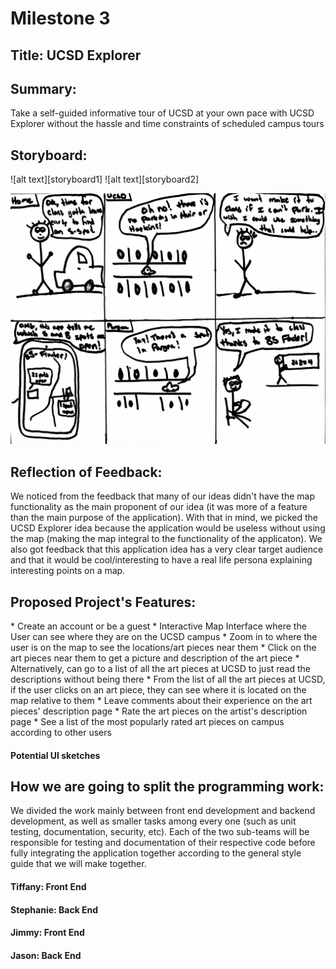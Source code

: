 <h1> Milestone 3 </h1>

<h2> Title: UCSD Explorer</h2>

<h2> Summary: </h2>
<p> Take a self-guided informative tour of UCSD at your own pace with UCSD Explorer without the hassle and time constraints of scheduled campus tours</p>

<h2> Storyboard: </h2>
![alt text][storyboard1]
![alt text][storyboard2]

[storyboard1]: images/proposal1.jpg "Story Board Part 1"
[storyboard2]: images/proposal2.jpg "Story Board Part 2"
![alt text][JimmySB2]

[JimmySB2]: images/BSFinder.jpg "Jimmy's StoryBoard 2"

<h2> Reflection of Feedback: </h2>
<p> We noticed from the feedback that many of our ideas didn't have the map functionality as the main proponent of our idea (it was more of a feature than the main purpose of the application). With that in mind, we picked the UCSD Explorer idea because the application would be useless without using the map (making the map integral to the functionality of the applicaton). We also got feedback that this application idea has a very clear target audience and that it would be cool/interesting to have a real life persona explaining interesting points on a map. </p>

<h2> Proposed Project's Features: </h2>
* Create an account or be a guest
* Interactive Map Interface where the User can see where they are on the UCSD campus
* Zoom in to where the user is on the map to see the locations/art pieces near them
* Click on the art pieces near them to get a picture and description of the art piece
* Alternatively, can go to a list of all the art pieces at UCSD to just read the descriptions without being there
* From the list of all the art pieces at UCSD, if the user clicks on an art piece, they can see where it is located on the map relative to them
* Leave comments about their experience on the art pieces' description page
* Rate the art pieces on the artist's description page
* See a list of the most popularly rated art pieces on campus according to other users

<h4> Potential UI sketches </h4>

<h2> How we are going to split the programming work: </h2>
<p> We divided the work mainly between front end development and backend development, as well as smaller tasks among every one (such as unit testing, documentation, security, etc). Each of the two sub-teams will be responsible for testing and documentation of their respective code before fully integrating the application together according to the general style guide that we will make together.</p>
<h4> Tiffany: Front End </h4>
<h4> Stephanie: Back End</h4>
<h4> Jimmy: Front End </h4>
<h4> Jason: Back End</h4>